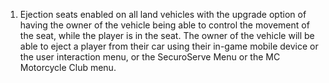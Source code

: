 


1. Ejection seats enabled on all land vehicles with the upgrade option of having the owner of the vehicle being able to control the movement of the seat, 
 while the player is in the seat. The owner of the vehicle will be able to eject a player from their car using their in-game mobile device or the user interaction menu, or the
 SecuroServe Menu or the MC Motorcycle Club menu.
